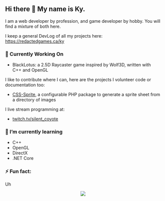 ## Hi there 👋 My name is Ky. 

I am a web developer by profession, and game developer by hobby.  You will find a mixture of both here.

I keep a general DevLog of all my projects here: https://redactedgames.ca/ky

### 🔭 Currently Working On
* BlackLotus: a 2.5D Raycaster game inspired by Wolf3D, written with C++ and OpenGL

I like to contribute where I can, here are the projects I volunteer code or documentation too:
* [CSS-Sprite](https://github.com/pmaxs/css-sprite), a configurable PHP package to generate a sprite sheet from a directory of images

I live stream programming at:
* [twitch.tv/silent_coyote](https://twitch.tv/silent_coyote) 

### 🌱 I’m currently learning 
* C++
* OpenGL 
* DirectX
* .NET Core 

### ⚡ Fun fact: 
Uh 

<!--
**RedactedProfile/RedactedProfile** is a ✨ _special_ ✨ repository because its `README.md` (this file) appears on your GitHub profile.

Here are some ideas to get you started:

- 🔭 I’m currently working on ...
- 🌱 I’m currently learning ...
- 👯 I’m looking to collaborate on ...
- 🤔 I’m looking for help with ...
- 💬 Ask me about ...
- 📫 How to reach me: ...
- 😄 Pronouns: ...
- ⚡ Fun fact: ...
-->

<p align="center"><img align="center" src="https://profile-counter.glitch.me/{RedactedProfile}/count.svg" /></p> 

